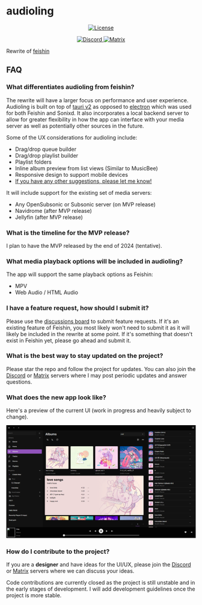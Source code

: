 # audioling

  <p align="center">
    <a href="https://github.com/jeffvli/audioling/blob/main/LICENSE">
      <img src="https://img.shields.io/github/license/jeffvli/audioling?style=flat-square&color=brightgreen"
      alt="License">
    </a>
    <!-- <a href="https://github.com/jeffvli/audioling/releases">
      <img src="https://img.shields.io/github/v/release/jeffvli/audioling?style=flat-square&color=blue"
      alt="Release">
    </a>
    <a href="https://github.com/jeffvli/audioling/releases">
      <img src="https://img.shields.io/github/downloads/jeffvli/audioling/total?style=flat-square&color=orange"
      alt="Downloads">
    </a> -->
  </p>
  <p align="center">
    <a href="https://discord.gg/FVKpcMDy5f">
      <img src="https://img.shields.io/discord/922656312888811530?color=black&label=discord&logo=discord&logoColor=white"
      alt="Discord">
    </a>
    <a href="https://matrix.to/#/#sonixd:matrix.org">
      <img src="https://img.shields.io/matrix/sonixd:matrix.org?color=black&label=matrix&logo=matrix&logoColor=white"
      alt="Matrix">
    </a>
  </p>

Rewrite of [feishin](https://github.com/jeffvli/feishin)

## FAQ

### What differentiates audioling from feishin?

The rewrite will have a larger focus on performance and user experience. Audioling is built on top of [tauri v2](https://github.com/tauri-apps/tauri) as opposed to [electron](https://www.electronjs.org/) which was used for both Feishin and Sonixd. It also incorporates a local backend server to allow for greater flexibility in how the app can interface with your media server as well as potentially other sources in the future.

Some of the UX considerations for audioling include:

-   Drag/drop queue builder
-   Drag/drop playlist builder
-   Playlist folders
-   Inline album preview from list views (Similar to MusicBee)
-   Responsive design to support mobile devices
-   [If you have any other suggestions, please let me know!](https://github.com/audioling/audioling/discussions)

It will include support for the existing set of media servers:

-   Any OpenSubsonic or Subsonic server (on MVP release)
-   Navidrome (after MVP release)
-   Jellyfin (after MVP release)

### What is the timeline for the MVP release?

I plan to have the MVP released by the end of 2024 (tentative).

### What media playback options will be included in audioling?

The app will support the same playback options as Feishin:

-   MPV
-   Web Audio / HTML Audio

### I have a feature request, how should I submit it?

Please use the [discussions board](https://github.com/audioling/audioling/discussions) to submit feature requests. If it's an existing feature of Feishin, you most likely won't need to submit it as it will likely be included in the rewrite at some point. If it's something that doesn't exist in Feishin yet, please go ahead and submit it.

### What is the best way to stay updated on the project?

Please star the repo and follow the project for updates. You can also join the [Discord](https://discord.gg/FVKpcMDy5f) or [Matrix](https://matrix.to/#/#sonixd:matrix.org) servers where I may post periodic updates and answer questions.

### What does the new app look like?

Here's a preview of the current UI (work in progress and heavily subject to change).

![alt text](./assets/preview.png)

### How do I contribute to the project?

If you are a **designer** and have ideas for the UI/UX, please join the [Discord](https://discord.gg/FVKpcMDy5f) or [Matrix](https://matrix.to/#/#sonixd:matrix.org) servers where we can discuss your ideas.

Code contributions are currently closed as the project is still unstable and in the early stages of development. I will add development guidelines once the project is more stable.
